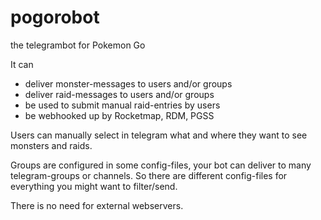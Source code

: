 # pogorobot

the telegrambot for Pokemon Go

It can
- deliver monster-messages to users and/or groups
- deliver raid-messages to users and/or groups
- be used to submit manual raid-entries by users
- be webhooked up by Rocketmap, RDM, PGSS


Users can manually select in telegram what and where they want to see monsters and raids. 

Groups are configured in some config-files, your bot can deliver to many telegram-groups or channels. So there are different config-files for everything you might want to filter/send.


There is no need for external webservers.

